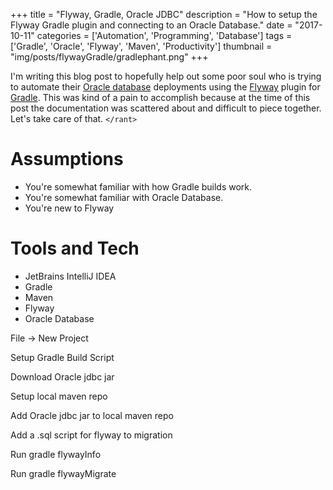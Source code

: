 +++
title = "Flyway, Gradle, Oracle JDBC"
description = "How to setup the Flyway Gradle plugin and connecting to an Oracle Database."
date = "2017-10-11"
categories = ['Automation', 'Programming', 'Database']
tags = ['Gradle', 'Oracle', 'Flyway', 'Maven', 'Productivity']
thumbnail = "img/posts/flywayGradle/gradlephant.png"
+++

I'm writing this blog post to hopefully help out some poor soul who is trying to automate their [Oracle database](http://www.oracle.com/technetwork/database/enterprise-edition/jdbc-112010-090769.html) deployments using the [Flyway](https://flywaydb.org) plugin for [Gradle](https://gradle.org/). This was kind of a pain to accomplish because at the time of this post the documentation was scattered about and difficult to piece together. Let's take care of that. ``</rant>``

# Assumptions
* You're somewhat familiar with how Gradle builds work.
* You're somewhat familiar with Oracle Database.
* You're new to Flyway

# Tools and Tech
* JetBrains IntelliJ IDEA
* Gradle
* Maven
* Flyway
* Oracle Database

File -> New Project

Setup Gradle Build Script

Download Oracle jdbc jar

Setup local maven repo

Add Oracle jdbc jar to local maven repo

Add a .sql script for flyway to migration

Run gradle flywayInfo

Run gradle flywayMigrate